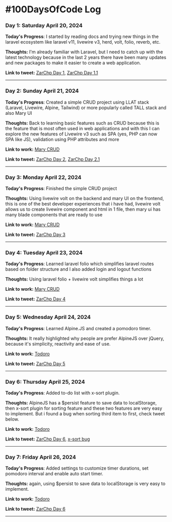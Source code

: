 # #100DaysOfCode Log

### Day 1: Saturday April 20, 2024
**Today's Progress**: I started by reading docs and trying new things in the laravel ecosystem like laravel v11, livewire v3, herd, volt, folio, reverb, etc.

**Thoughts:** I'm already familiar with Laravel, but I need to catch up with the latest technology because in the last 2 years there have been many updates and new packages to make it easier to create a web application.

**Link to tweet:** [ZarChp Day 1](https://twitter.com/MightyJoeW/status/827239030563696640), [ZarChp Day 1.1](https://twitter.com/ZarChp/status/1782433403176165507)

---

### Day 2: Sunday April 21, 2024
**Today's Progress**: Created a simple CRUD project using
LLAT stack (Laravel, Livewire, Alpine, Tailwind) or more popularly called  TALL stack and also Mary UI

**Thoughts:** Back to learning basic features such as CRUD because this is the feature that is most often used in web applications and with this I can explore the new features of Livewire v3 such as SPA (yes, PHP can now SPA like JS), validation using PHP attributes and more

**Link to work:** 
[Mary CRUD](https://github.com/zarchp/mary-crud)

**Link to tweet:** [ZarChp Day 2](https://twitter.com/ZarChp/status/1782434782321987788), [ZarChp Day 2.1](https://twitter.com/ZarChp/status/1782437321486602670)

---

### Day 3: Monday April 22, 2024
**Today's Progress**: Finished the simple CRUD project

**Thoughts:** Using livewire volt on the backend and mary UI on the frontend, this is one of the best developer experiences that i have had, livewire volt allows us to create livewire component and html in 1 file, then mary ui has many blade components that are ready to use

**Link to work:** 
[Mary CRUD](https://github.com/zarchp/mary-crud)

**Link to tweet:** [ZarChp Day 3](https://twitter.com/ZarChp/status/1782440271659315219)

---

### Day 4: Tuesday April 23, 2024
**Today's Progress**: Learned laravel folio which simplifies laravel routes based on folder structure and I also added login and logout functions

**Thoughts:** Using laravel folio + livewire volt simplifies things a lot

**Link to work:** 
[Mary CRUD](https://github.com/zarchp/mary-crud)

**Link to tweet:** [ZarChp Day 4](https://twitter.com/ZarChp/status/1782805518568096004)

---

### Day 5: Wednesday April 24, 2024
**Today's Progress**: Learned Alpine.JS and created a pomodoro timer.

**Thoughts:** It really highlighted why people are prefer AlpineJS over jQuery, because it's simplicity, reactivity and ease of use.

**Link to work:** 
[Todoro](https://github.com/zarchp/todoro)

**Link to tweet:** [ZarChp Day 5](https://twitter.com/ZarChp/status/1783159638676165100)

---

### Day 6: Thursday April 25, 2024
**Today's Progress**: Added to-do list with x-sort plugin.

**Thoughts:** AlpineJS has a $persist feature to save data to localStorage, then x-sort plugin for sorting feature and these two features are very easy to implement. But i found a bug when sorting third item to first, check tweet below.

**Link to work:** 
[Todoro](https://github.com/zarchp/todoro)

**Link to tweet:** [ZarChp Day 6](https://twitter.com/ZarChp/status/1783858500877402349), [x-sort bug](https://twitter.com/ZarChp/status/1783861220552200231)

---
### Day 7: Friday April 26, 2024
**Today's Progress**: Added settings to customize timer durations, set pomodoro interval and enable auto start timer.

**Thoughts:** again, using $persist to save data to localStorage is very easy to implement.

**Link to work:** 
[Todoro](https://github.com/zarchp/todoro)

**Link to tweet:** [ZarChp Day 6](https://twitter.com/ZarChp/status/1783858500877402349)

---
